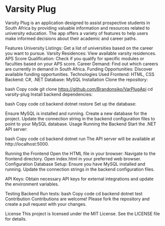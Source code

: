 # Varsity Plug
Varsity Plug is an application designed to assist prospective students in South Africa by providing valuable information and resources related to university education. The app offers a variety of features to help users make informed decisions about their academic and career paths.

Features
University Listings: Get a list of universities based on the career you want to pursue.
Varsity Residences: View available varsity residences.
APS Score Qualification: Check if you qualify for specific modules or faculties based on your APS score.
Career Demand: Find out which careers are currently in demand in South Africa.
Funding Opportunities: Discover available funding opportunities.
Technologies Used
Frontend: HTML, CSS
Backend: C#, .NET
Database: MySQL
Installation
Clone the repository:

bash
Copy code
git clone https://github.com/Brandonsiko/VarPlugApi
cd varsity-plug
Install backend dependencies:

bash
Copy code
cd backend
dotnet restore
Set up the database:

Ensure MySQL is installed and running.
Create a new database for the project.
Update the connection string in the backend configuration files to point to your MySQL database.
Usage
Running the Backend
Start the .NET API server:

bash
Copy code
cd backend
dotnet run
The API server will be available at http://localhost:5000.

Running the Frontend
Open the HTML file in your browser:
Navigate to the frontend directory.
Open index.html in your preferred web browser.
Configuration
Database Setup:
Ensure you have MySQL installed and running. Update the connection strings in the backend configuration files.

API Keys:
Obtain necessary API keys for external integrations and update the environment variables.

Testing
Backend
Run tests:
bash
Copy code
cd backend
dotnet test
Contribution
Contributions are welcome! Please fork the repository and create a pull request with your changes.

License
This project is licensed under the MIT License. See the LICENSE file for details.
